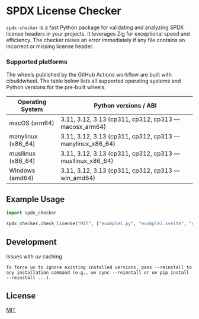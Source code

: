 # SPDX License Checker

`spdx-checker` is a fast Python package for validating and analyzing SPDX license headers in your projects. It leverages Zig for exceptional speed and efficiency. The checker raises an error immediately if any file contains an incorrect or missing license header.

### Supported platforms
The wheels published by the GitHub Actions workflow are built with cibuildwheel. The table below lists all supported operating systems and Python versions for the pre-built wheels.

| Operating System | Python versions / ABI |
|---|---|
| macOS (arm64) | 3.11, 3.12, 3.13 (cp311, cp312, cp313 — macosx_arm64) |
| manylinux (x86_64) | 3.11, 3.12, 3.13 (cp311, cp312, cp313 — manylinux_x86_64) |
| musllinux (x86_64) | 3.11, 3.12, 3.13 (cp311, cp312, cp313 — musllinux_x86_64) |
| Windows (amd64) | 3.11, 3.12, 3.13 (cp311, cp312, cp313 — win_amd64) |

## Example Usage

```python
import spdx_checker

spdx_checker.check_license("MIT", ["example1.py", "example2.svelte", "example3.html"])
```

## Development

Issues with uv caching

```
To force uv to ignore existing installed versions, pass --reinstall to any installation command (e.g., uv sync --reinstall or uv pip install --reinstall ...).
```

## License

[MIT](LICENSE)